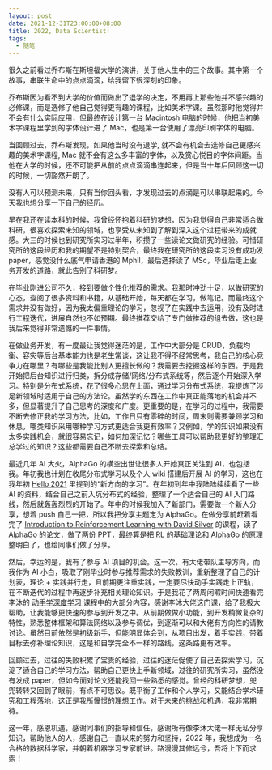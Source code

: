 ```yaml
---
layout: post
date: 2021-12-31T23:00:00+08:00
title: 2022, Data Scientist!
tags: 
  - 随笔
---
```


很久之前看过乔布斯在斯坦福大学的演讲，关于他人生中的三个故事。其中第一个故事，串联生命中的点点滴滴，给我留下很深刻的印象。

乔布斯因为看不到大学的价值而做出了退学的决定，不用再上那些他并不感兴趣的必修课，而是选修了他自己觉得更有趣的课程，比如美术字课。虽然那时他觉得并不会有什么实际应用，但最终在设计第一台 Macintosh 电脑的时候，他把当初美术字课程里学到的字体设计进了 Mac，也是第一台使用了漂亮印刷字体的电脑。

当回顾过去，乔布斯发现，如果他当时没有退学, 就不会有机会去选修自己更感兴趣的美术字课程, Mac 就不会有这么多丰富的字体，以及赏心悦目的字体间距。当他在大学的时候，还不可能把从前的点点滴滴串连起来，但是当十年后回顾这一切的时候，一切豁然开朗了。

没有人可以预测未来，只有当你回头看，才发现过去的点滴是可以串联起来的。今天我也想分享一下自己的经历。

早在我还在读本科的时候，我曾经怀抱着科研的梦想，因为我觉得自己非常适合做科研，很喜欢探索未知的领域，也享受从未知到了解到深入这个过程带来的成就感。大三的时候也到研究所实习过半年，积攒了一些读论文做研究的经验。可惜研究所的这段经历和我的期望不是特别契合，最终我在研究所的这段实习没有成功发 paper，感觉没什么底气申请香港的 Mphil，最后选择读了 MSc，毕业后走上业务开发的道路，就此告别了科研梦。

在毕业刚进公司不久，接到要做个性化推荐的需求。我那时冲劲十足，以做研究的心态，查阅了很多资料和书籍，从基础开始，每天都在学习，做笔记。而最终这个需求并没有做好，因为我太偏重理论的学习，忽视了在实践中去运用，没有及时进行工程迭代，进展自然也不如预期。最终推荐交给了专门做推荐的组去做，这也是我后来觉得非常遗憾的一件事情。

在做业务开发，有一度最让我觉得迷茫的是，工作中大部分是 CRUD，负载均衡、容灾等后台基本能力也是老生常谈，这让我不得不经常思考，我自己的核心竞争力在哪里？有哪些是我能比别人更擅长做的？我需要去挖掘这样的东西。于是我开始把后台知识进行归类，拆分成存储/网络/分布式系统等，然后逐个开始深入学习。特别是分布式系统，花了很多心思在上面，通过学习分布式系统，我提炼了涉足新领域时适用于自己的方法论。虽然学的东西在工作中真正能落地的机会并不多，但显著提升了自己思考的深度和广度。更重要的是，在学习的过程中，我需要不断去修正我的学习方法，比如，工作日只有零碎的时间，周末则需要兼顾学习和休息，哪类知识采用哪种学习方式更适合我更有效率？又例如，学的知识如果没有太多实践机会，就很容易忘记，如何加深记忆？哪些工具可以帮助我更好的整理汇总学过的知识？这些都需要自己不断去探索和总结。

最近几年 AI 大火，AlphaGo 的横空出世让很多人开始真正关注到 AI，也包括我。年初我也计划在收尾分布式学习以及个人 wiki 搭建后开展 AI 的学习，这也在我年初 [Hello 2021](https://masutangu.com/2021/01/03/hello-2021/) 里提到的“新方向的学习”。在年初到年中我陆陆续续看了一些 AI 的资料，结合自己之前入坑分布式的经验，整理了一个适合自己的 AI 入门路线，然后就轰轰烈烈的开始了。年中的时候我加入了新部门，需要做一个新人分享，想着 push 自己一把，所以我把分享主题定为 AlphaGo。在做分享前赶着看完了 [Introduction to Reinforcement Learning with David Silver](https://deepmind.com/learning-resources/-introduction-reinforcement-learning-david-silver) 的课程，读了 AlphaGo 的论文，做了两份 PPT，最终算是把 RL 的基础理论和 AlphaGo 的原理整明白了，也给同事们做了分享。 

然后，幸运的是，我有了参与 AI 项目的机会。这一次，有大佬带队主导方向，而我作为 AI 小白，吸取了刚毕业时参与推荐需求的失败教训，重新整理了自己的计划表，理论 + 实践并行走，且前期更注重实践，一定要尽快动手实践走上正轨，在不断迭代的过程中再逐步补充相关理论知识。于是我花了两周闲暇时间快速看完李沐的 [动手学深度学习](https://zh-v2.d2l.ai/) 课程中的大部分内容，感谢李沐大佬这门课，给了我极大帮助，让我能够更快速的参与到开发之中。从前期做做小功能，到开发稍微复杂的特性，熟悉整体框架和算法网络以及参与调优，到逐渐可以和大佬有方向性的请教讨论。虽然目前依然是初级新手，但能明显体会到，从项目出发，着手实践，带着目标去弥补理论知识，这是和自学完全不一样的路线，这条路更有效率。

回顾过去，过往的失败积累了宝贵的经验，过往的迷茫促使了自己去探索学习，沉淀了适合自己的学习方法，帮助自己更快上手新领域，过往的研究所实习，虽然没有发成 paper，但如今面对论文还能找回一些熟悉的感觉。曾经的科研梦想，兜兜转转又回到了眼前，有点不可思议。既平衡了工作和个人学习，又能结合学术研究和工程落地，这正是我所憧憬的理想工作。对于未来的挑战和机遇，我非常期待。

这一年，感恩机遇，感谢同事们的指导和信任，感谢所有像李沐大佬一样无私分享知识，帮助他人的人，感谢自己一直以来的努力和坚持，2022 年，我想成为一名合格的数据科学家，并朝着机器学习专家前进。路漫漫其修远兮，吾将上下而求索！